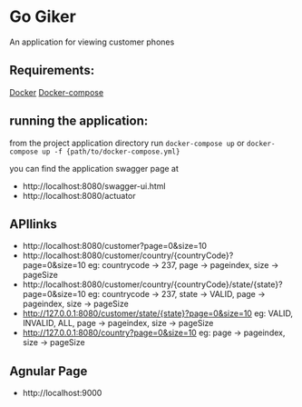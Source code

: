 # Go Giker
An application for viewing customer phones

## Requirements:
[Docker](https://docs.docker.com/install/)
[Docker-compose](https://docs.docker.com/compose/install/)

## running the application:
from the project application directory run
`docker-compose up`
or
`docker-compose up -f {path/to/docker-compose.yml}`

you can find the application swagger page at

- http://localhost:8080/swagger-ui.html
- http://localhost:8080/actuator

## APIlinks
- http://localhost:8080/customer?page=0&size=10
- http://localhost:8080/customer/country/{countryCode}?page=0&size=10 eg: countrycode -> 237, page -> pageindex, size -> pageSize
- http://localhost:8080/customer/country/{countryCode}/state/{state}?page=0&size=10 eg: countrycode -> 237, state -> VALID, page -> pageindex, size -> pageSize
- http://127.0.0.1:8080/customer/state/{state}?page=0&size=10  eg: VALID, INVALID, ALL, page -> pageindex, size -> pageSize
- http://127.0.0.1:8080/country?page=0&size=10 eg: page -> pageindex, size -> pageSize

## Agnular Page
- http://localhost:9000

